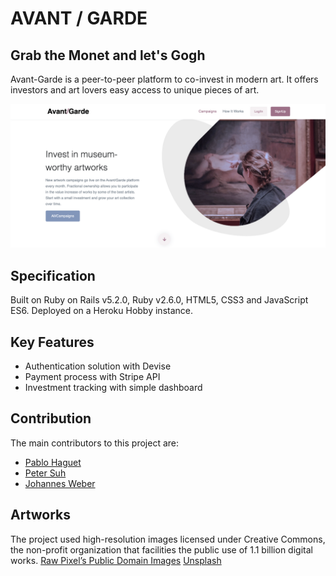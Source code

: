 <h1> AVANT / GARDE </h1>

<h2> Grab the Monet and let's Gogh </h2> 

<p> Avant-Garde is a peer-to-peer platform to co-invest in modern art. It offers investors and art lovers easy access to unique pieces of art. </p> 

<img src="https://github.com/victoria-vassi/avant-garde/raw/master/README/homepage.png" alt="homepage" title="Homepage" style="max-width:100%;">

<h2> Specification </h2>

Built on Ruby on Rails v5.2.0, Ruby v2.6.0, HTML5, CSS3 and JavaScript ES6. Deployed on a Heroku Hobby instance.

<h2> Key Features </h2>
<ul>
  <li> Authentication solution with Devise </li>
  <li> Payment process with Stripe API </li>
  <li> Investment tracking with simple dashboard </li>
</ul> 

<h2> Contribution </h2>

The main contributors to this project are:
<ul>
  <li> <a href ="https://github.com/phhp10">Pablo Haguet</a></li>
  <li> <a href ="https://github.com/peterfoo22">Peter Suh</a></li>
  <li> <a href ="https://github.com/johweber">Johannes Weber</a></li>
</ul> 

<h2> Artworks </h2>
<p> The project used high-resolution images licensed under Creative Commons, the non-profit organization that facilities the public use of 1.1 billion digital works. <a href ="https://www.rawpixel.com/category/53/public-domain"> Raw Pixel’s Public Domain Images</a> <a href ="https://unsplash.com/s/photos/art"> Unsplash</a></p> 
